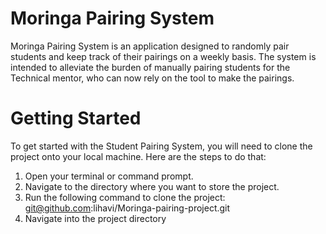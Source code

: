 # Moringa Pairing System

Moringa Pairing System is an application designed to randomly pair students and keep track of their pairings on a weekly basis. The system is intended to alleviate the burden of manually pairing students for the Technical mentor, who can now rely on the tool to make the pairings.

# Getting Started
To get started with the Student Pairing System, you will need to clone the project onto your local machine. Here are the steps to do that:
 1. Open your terminal or command prompt.
 2. Navigate to the directory where you want to store the project.
 3. Run the following command to clone the project: git@github.com:lihavi/Moringa-pairing-project.git
 4. Navigate into the project directory

 








